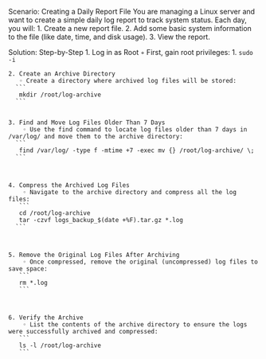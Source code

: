 Scenario: Creating a Daily Report File
You are managing a Linux server and want to create a simple daily log report to track system status. Each day, you will:
    1. Create a new report file.
    2. Add some basic system information to the file (like date, time, and disk usage).
    3. View the report.

Solution: Step-by-Step
    1. Log in as Root
        ◦ First, gain root privileges:
    1. 
      ```
       sudo -i
      ```
  
    2. Create an Archive Directory
       ◦ Create a directory where archived log files will be stored:
      ```  
       mkdir /root/log-archive
      ```
   
  
    3. Find and Move Log Files Older Than 7 Days
        ◦ Use the find command to locate log files older than 7 days in /var/log/ and move them to the archive directory:
      ``` 
       find /var/log/ -type f -mtime +7 -exec mv {} /root/log-archive/ \;
      ```
   


    4. Compress the Archived Log Files
        ◦ Navigate to the archive directory and compress all the log files:
       ```
       cd /root/log-archive
       tar -czvf logs_backup_$(date +%F).tar.gz *.log
      ```
   
  
  
    5. Remove the Original Log Files After Archiving
        ◦ Once compressed, remove the original (uncompressed) log files to save space:
       ```
       rm *.log
       ```
  
  
  
    6. Verify the Archive
        ◦ List the contents of the archive directory to ensure the logs were successfully archived and compressed:
       ```
       ls -l /root/log-archive
       ```
